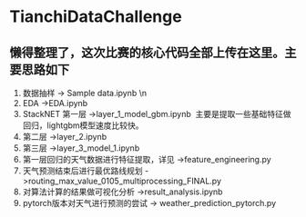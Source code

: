 # TianchiDataChallenge
## 懒得整理了，这次比赛的核心代码全部上传在这里。主要思路如下
1. 数据抽样 -> Sample data.ipynb \n
2. EDA ->EDA.ipynb
3. StackNET 第一层 ->layer_1_model_gbm.ipynb
  主要是提取一些基础特征做回归，lightgbm模型速度比较快。
4. 第二层 ->layer_2.ipynb
5. 第三层 ->layer_3_model_1.ipynb
6. 第一层回归的天气数据进行特征提取，详见 ->feature_engineering.py
7. 天气预测结束后进行最优路线规划 ->routing_max_value_0105_multiprocessing_FINAL.py
8. 对算法计算的结果做可视化分析 ->result_analysis.ipynb
9. pytorch版本对天气进行预测的尝试 -> weather_prediction_pytorch.py
